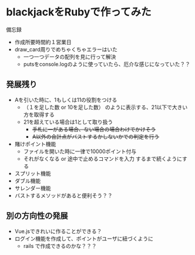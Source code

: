 # blackjackをRubyで作ってみた
備忘録
- 作成所要時間約１営業日
- draw_card周りでめちゃくちゃエラーはいた
  - 一つ一つデータの配列を見に行って解決
  - putsをconsole.logのように使っていたら、厄介な感じになっていた？？

## 発展残り
- Aを引いた時に、1もしくは11の役割をつける
  - （１を足した数 or 10を足した数） のように表示する、21以下で大きい方を取得する  
  - 21を超えている場合は1として取り扱う
  	- ~~手札に一がある場合、ない場合の場合わけでかけそう~~
  	- ~~A以外の合計点がバストするかしないかでの判定を行う~~
- 賭けポイント機能
  - ファイルを開いた時に一律で10000ポイント付与　
  - それがなくなる or 途中で止めるコマンドを入力 するまで続くようにする
- スプリット機能
- ダブル機能
- サレンダー機能
- バストするメソッドがあると便利そう？？


## 別の方向性の発展
- Vue.jsできれいに作ることができる？
- ログイン機能を作成して、ポイントがユーザに紐づくように
  - rails で作成できるのかな？？？
